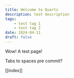 ```yaml
---
title: Welcome to Quartz
description: test description
tags:
	- test tag 1
	- test tag 2
date: 2024-04-11
draft: false
---
```


Wow! A test page!

Tabs to spaces pre commit?

[[index]]